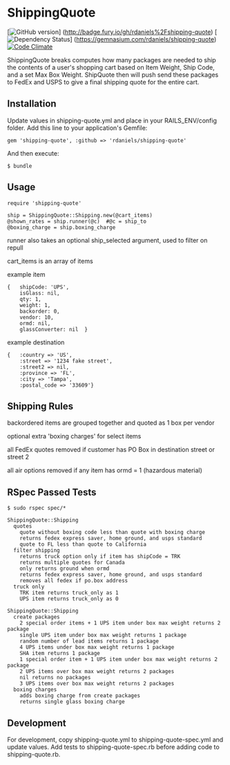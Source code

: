 # ShippingQuote

[![GitHub version](https://badge.fury.io/gh/rdaniels%2Fshipping-quote.png)] (http://badge.fury.io/gh/rdaniels%2Fshipping-quote)
[![Dependency Status](https://gemnasium.com/rdaniels/shipping-quote.png)] (https://gemnasium.com/rdaniels/shipping-quote)
[![Code Climate](https://codeclimate.com/repos/52b43de1f3ea0062e702eb2a/badges/bf8295c990fc324c25b1/gpa.png)](https://codeclimate.com/repos/52b43de1f3ea0062e702eb2a/feed)


ShippingQuote breaks computes how many packages are needed to ship the contents of a user's shopping cart based on Item Weight,
Ship Code, and a set Max Box Weight. ShipQuote then will push send these packages to FedEx and USPS to give a final shipping quote for
the entire cart.

## Installation

Update values in shipping-quote.yml and place in your RAILS_ENV/config folder.
Add this line to your application's Gemfile:

    gem 'shipping-quote', :github => 'rdaniels/shipping-quote'

And then execute:

    $ bundle


## Usage
    require 'shipping-quote'

    ship = ShippingQuote::Shipping.new(@cart_items)
    @shown_rates = ship.runner(@c)  #@c = ship_to
    @boxing_charge = ship.boxing_charge

runner also takes an optional ship_selected argument, used to filter on repull

cart_items is an array of items

example item

    {   shipCode: 'UPS',
        isGlass: nil,
        qty: 1,
        weight: 1,
        backorder: 0,
        vendor: 10,
        ormd: nil,
        glassConverter: nil  }

example destination

    {   :country => 'US',
        :street => '1234 fake street',
        :street2 => nil,
        :province => 'FL',
        :city => 'Tampa',
        :postal_code => '33609'}


## Shipping Rules

backordered items are grouped together and quoted as 1 box per vendor

optional extra 'boxing charges' for select items

all FedEx quotes removed if customer has PO Box in destination street or street 2

all air options removed if any item has ormd = 1 (hazardous material)



## RSpec Passed Tests

    $ sudo rspec spec/*

    ShippingQuote::Shipping
      quotes
        quote without boxing code less than quote with boxing charge
        returns fedex express saver, home ground, and usps standard
        quote to FL less than quote to California
      filter shipping
        returns truck option only if item has shipCode = TRK
        returns multiple quotes for Canada
        only returns ground when ormd
        returns fedex express saver, home ground, and usps standard
        removes all fedex if po.box address
      truck only
        TRK item returns truck_only as 1
        UPS item returns truck_only as 0

    ShippingQuote::Shipping
      create packages
        2 special order items + 1 UPS item under box max weight returns 2 package
        single UPS item under box max weight returns 1 package
        random number of lead items returns 1 package
        4 UPS items under box max weight returns 1 package
        SHA item returns 1 package
        1 special order item + 1 UPS item under box max weight returns 2 package
        2 UPS items over box max weight returns 2 packages
        nil returns no packages
        3 UPS items over box max weight returns 2 packages
      boxing charges
        adds boxing charge from create packages
        returns single glass boxing charge

## Development

For development, copy shipping-quote.yml to shipping-quote-spec.yml and update values. Add tests to
shipping-quote-spec.rb before adding code to shipping-quote.rb.



